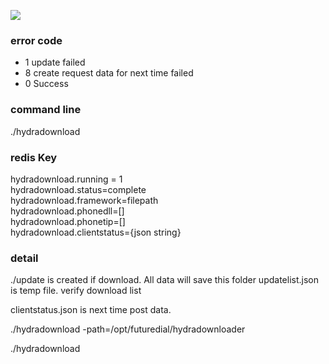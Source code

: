 ![](https://www.futuredial.com/wp-content/uploads/2020/02/futuredial-logo-color.svg)

### error code
* 1 update failed
* 8 create request data for next time failed
* 0 Success

### command line
./hydradownload


### redis Key
hydradownload.running = 1  
hydradownload.status=complete  
hydradownload.framework=filepath  
hydradownload.phonedll=[]  
hydradownload.phonetip=[]  
hydradownload.clientstatus={json string}  



### detail
./update  is created if download. All data will save this folder
updatelist.json is temp file. verify download list

clientstatus.json is next time post data.

./hydradownload -path=/opt/futuredial/hydradownloader

./hydradownload

